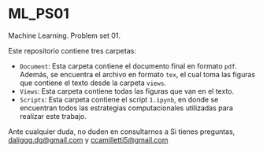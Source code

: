 # ML_PS01
Machine Learning. Problem set 01.

Este repositorio contiene tres carpetas:

- `Document`: Esta carpeta contiene el documento final en formato `pdf`. Además, se encuentra el archivo en formato `tex`, el cual toma las figuras que contiene el texto desde la carpeta `views`.
- `Views`: Esta carpeta contiene todas las figuras que van en el texto. 
- `Scripts`: Esta carpeta contiene el script `1.ipynb`, en donde se encuentran todos las estrategias computacionales utilizadas para realizar este trabajo.

Ante cualquier duda, no duden en consultarnos a Si tienes preguntas, [daliggg.dg@gmail.com](daliggg.dg@gmail.com) y [ccamilletti5@gmail.com](ccamilletti5@gmail.com)
